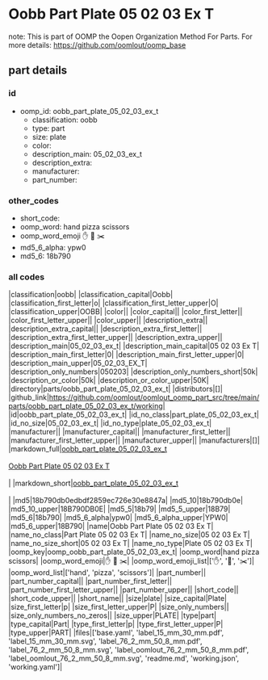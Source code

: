 # Oobb Part Plate 05 02 03 Ex T  

note: This is part of OOMP the Oopen Organization Method For Parts. For more details: https://github.com/oomlout/oomp_base

##  part details





### id
* oomp_id: oobb_part_plate_05_02_03_ex_t
  * classification: oobb
  * type: part
  * size: plate
  * color: 
  * description_main: 05_02_03_ex_t
  * description_extra: 
  * manufacturer: 
  * part_number: 

### other_codes
* short_code: 
* oomp_word: hand pizza scissors
* oomp_word_emoji :hand: :pizza: :scissors:
* md5_6_alpha: ypw0
* md5_6: 18b790

### all codes 
|classification|oobb|
|classification_capital|Oobb|
|classification_first_letter|o|
|classification_first_letter_upper|O|
|classification_upper|OOBB|
|color||
|color_capital||
|color_first_letter||
|color_first_letter_upper||
|color_upper||
|description_extra||
|description_extra_capital||
|description_extra_first_letter||
|description_extra_first_letter_upper||
|description_extra_upper||
|description_main|05_02_03_ex_t|
|description_main_capital|05 02 03 Ex T|
|description_main_first_letter|0|
|description_main_first_letter_upper|0|
|description_main_upper|05_02_03_EX_T|
|description_only_numbers|050203|
|description_only_numbers_short|50k|
|description_or_color|50k|
|description_or_color_upper|50K|
|directory|parts/oobb_part_plate_05_02_03_ex_t|
|distributors|[]|
|github_link|https://github.com/oomlout/oomlout_oomp_part_src/tree/main/parts/oobb_part_plate_05_02_03_ex_t/working|
|id|oobb_part_plate_05_02_03_ex_t|
|id_no_class|part_plate_05_02_03_ex_t|
|id_no_size|05_02_03_ex_t|
|id_no_type|plate_05_02_03_ex_t|
|manufacturer||
|manufacturer_capital||
|manufacturer_first_letter||
|manufacturer_first_letter_upper||
|manufacturer_upper||
|manufacturers|[]|
|markdown_full|[oobb_part_plate_05_02_03_ex_t](https://github.com/oomlout/oomlout_oomp_part_src/tree/main/parts/oobb_part_plate_05_02_03_ex_t/working)<br>[](https://github.com/oomlout/oomlout_oomp_part_src/tree/main/parts/oobb_part_plate_05_02_03_ex_t/working)<br>[Oobb Part Plate 05 02 03 Ex T](https://github.com/oomlout/oomlout_oomp_part_src/tree/main/parts/oobb_part_plate_05_02_03_ex_t/working)<br><br>|
|markdown_short|[oobb_part_plate_05_02_03_ex_t](https://github.com/oomlout/oomlout_oomp_part_src/tree/main/parts/oobb_part_plate_05_02_03_ex_t/working)<br><br>|
|md5|18b790db0edbdf2859ec726e30e8847a|
|md5_10|18b790db0e|
|md5_10_upper|18B790DB0E|
|md5_5|18b79|
|md5_5_upper|18B79|
|md5_6|18b790|
|md5_6_alpha|ypw0|
|md5_6_alpha_upper|YPW0|
|md5_6_upper|18B790|
|name|Oobb Part Plate 05 02 03 Ex T|
|name_no_class|Part Plate 05 02 03 Ex T|
|name_no_size|05 02 03 Ex T|
|name_no_size_short|05 02 03 Ex T|
|name_no_type|Plate 05 02 03 Ex T|
|oomp_key|oomp_oobb_part_plate_05_02_03_ex_t|
|oomp_word|hand pizza scissors|
|oomp_word_emoji|:hand: :pizza: :scissors:|
|oomp_word_emoji_list|[':hand:', ':pizza:', ':scissors:']|
|oomp_word_list|['hand', 'pizza', 'scissors']|
|part_number||
|part_number_capital||
|part_number_first_letter||
|part_number_first_letter_upper||
|part_number_upper||
|short_code||
|short_code_upper||
|short_name||
|size|plate|
|size_capital|Plate|
|size_first_letter|p|
|size_first_letter_upper|P|
|size_only_numbers||
|size_only_numbers_no_zeros||
|size_upper|PLATE|
|type|part|
|type_capital|Part|
|type_first_letter|p|
|type_first_letter_upper|P|
|type_upper|PART|
|files|['base.yaml', 'label_15_mm_30_mm.pdf', 'label_15_mm_30_mm.svg', 'label_76_2_mm_50_8_mm.pdf', 'label_76_2_mm_50_8_mm.svg', 'label_oomlout_76_2_mm_50_8_mm.pdf', 'label_oomlout_76_2_mm_50_8_mm.svg', 'readme.md', 'working.json', 'working.yaml']|

